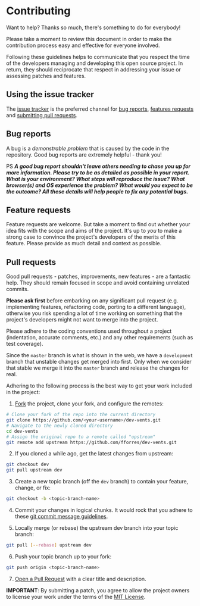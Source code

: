 # Contributing

Want to help? Thanks so much, there's something to do for everybody!

Please take a moment to review this document in order to make the contribution process easy and effective for everyone involved.

Following these guidelines helps to communicate that you respect the time of the developers managing and developing this open source project. In return, they should reciprocate that respect in addressing your issue or assessing patches and features.

## Using the issue tracker

The [issue tracker](https://github.com/fforres/dev-vents) is the preferred channel for [bug reports](#bugs), [features requests](#features) and [submitting pull requests](#pull-requests).

[]()

## Bug reports

A bug is a _demonstrable problem_ that is caused by the code in the repository. Good bug reports are extremely helpful - thank you!

PS  **_A good bug report shouldn't leave others needing to chase you up for more information. Please try to be as detailed as possible in your report. What is your environment? What steps will reproduce the issue? What browser(s) and OS experience the problem? What would you expect to be the outcome? All these details will help people to fix any potential bugs._**

[]()

## Feature requests

Feature requests are welcome. But take a moment to find out whether your idea fits with the scope and aims of the project. It's up to _you_ to make a strong case to convince the project's developers of the merits of this feature. Please provide as much detail and context as possible.

[]()

## Pull requests

Good pull requests - patches, improvements, new features - are a fantastic help. They should remain focused in scope and avoid containing unrelated commits.

**Please ask first** before embarking on any significant pull request (e.g. implementing features, refactoring code, porting to a different language), otherwise you risk spending a lot of time working on something that the project's developers might not want to merge into the project.

Please adhere to the coding conventions used throughout a project (indentation, accurate comments, etc.) and any other requirements (such as test coverage).

Since the `master` branch is what is shown in the web, we have a `development` branch that unstable changes get merged into first. Only when we consider that stable we merge it into the `master` branch and release the changes for real.

Adhering to the following process is the best way to get your work included in the project:

1. [Fork](https://help.github.com/articles/fork-a-repo/) the project, clone your fork, and configure the remotes:

  ```bash
  # Clone your fork of the repo into the current directory
  git clone https://github.com/<your-username>/dev-vents.git
  # Navigate to the newly cloned directory
  cd dev-vents
  # Assign the original repo to a remote called "upstream"
  git remote add upstream https://github.com/fforres/dev-vents.git
  ```

2. If you cloned a while ago, get the latest changes from upstream:

  ```bash
  git checkout dev
  git pull upstream dev
  ```

3. Create a new topic branch (off the `dev` branch) to contain your feature, change, or fix:

  ```bash
  git checkout -b <topic-branch-name>
  ```

4. Commit your changes in logical chunks. It would rock that you adhere to these [git commit message guidelines](http://tbaggery.com/2008/04/19/a-note-about-git-commit-messages.html).

5. Locally merge (or rebase) the upstream dev branch into your topic branch:

  ```bash
  git pull [--rebase] upstream dev
  ```

6. Push your topic branch up to your fork:

  ```bash
  git push origin <topic-branch-name>
  ```

7. [Open a Pull Request](https://help.github.com/articles/using-pull-requests/) with a clear title and description.

**IMPORTANT**: By submitting a patch, you agree to allow the project owners to license your work under the terms of the [MIT License](https://github.com/fforres/dev-vents/blob/master/LICENSE.md).
